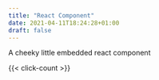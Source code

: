 ```yaml
---
title: "React Component"
date: 2021-04-11T18:24:28+01:00
draft: false
---
```


A cheeky little embedded react component

{{< click-count >}}